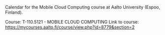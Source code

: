Calendar for the Mobile Cloud Computing course at Aalto University (Espoo, Finland).

Course: T-110.5121 - MOBILE CLOUD COMPUTING
Link to course: https://mycourses.aalto.fi/course/view.php?id=8779&section=2

